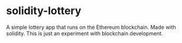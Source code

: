 # solidity-lottery
A simple lottery app that runs on the Ethereum blockchain. Made with solidity.
This is just an experiment with blockchain development.
